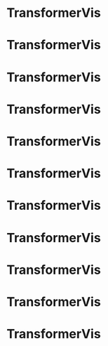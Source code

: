 # TransformerVis
# TransformerVis
# TransformerVis
# TransformerVis
# TransformerVis
# TransformerVis
# TransformerVis
# TransformerVis
# TransformerVis
# TransformerVis
# TransformerVis
